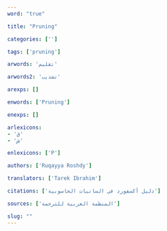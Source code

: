 ```yaml
---
word: "true"

title: "Pruning"

categories: ['']

tags: ['pruning']

arwords: 'تقليم'

arwords2: 'تشذيب'

arexps: []

enwords: ['Pruning']

enexps: []

arlexicons: 
- 'ق'
- 'ش'

enlexicons: ['P']

authors: ['Ruqayya Roshdy']

translators: ['Tarek Ibrahim']

citations: ['دليل أكسفورد في السانيات الحاسوبية']

sources: ['المنظمة العربية للترجمة']

slug: ""
---
```

